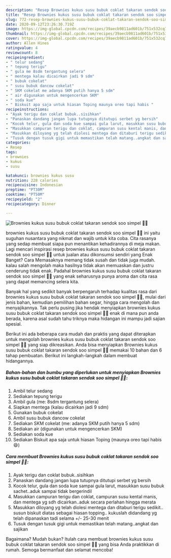 ```yaml
---
description: "Resep Brownies kukus susu bubuk coklat takaran sendok soo simpel 🍫🧡 | Langkah Membuat Brownies kukus susu bubuk coklat takaran sendok soo simpel 🍫🧡 Yang Enak Banget"
title: "Resep Brownies kukus susu bubuk coklat takaran sendok soo simpel 🍫🧡 | Langkah Membuat Brownies kukus susu bubuk coklat takaran sendok soo simpel 🍫🧡 Yang Enak Banget"
slug: 772-resep-brownies-kukus-susu-bubuk-coklat-takaran-sendok-soo-simpel-langkah-membuat-brownies-kukus-susu-bubuk-coklat-takaran-sendok-soo-simpel-yang-enak-banget
date: 2020-09-12T23:26:30.719Z
image: https://img-global.cpcdn.com/recipes/39aecb9811ad601b/751x532cq70/brownies-kukus-susu-bubuk-coklat-takaran-sendok-soo-simpel-🍫🧡-foto-resep-utama.jpg
thumbnail: https://img-global.cpcdn.com/recipes/39aecb9811ad601b/751x532cq70/brownies-kukus-susu-bubuk-coklat-takaran-sendok-soo-simpel-🍫🧡-foto-resep-utama.jpg
cover: https://img-global.cpcdn.com/recipes/39aecb9811ad601b/751x532cq70/brownies-kukus-susu-bubuk-coklat-takaran-sendok-soo-simpel-🍫🧡-foto-resep-utama.jpg
author: Allen Hines
ratingvalue: 4
reviewcount: 8
recipeingredient:
- " telur sedang"
- " tepung terigu"
- " gula me 8sdm tergantung selera"
- " mentega kalau dicairkan jadi 9 sdm"
- " bubuk cokelat"
- " susu bubuk dancow cokelat"
- " SKM cokelat me adanya SKM putih hanya 5 sdm"
- " air digunakan untuk mengencerkan SKM"
- " soda kue"
- " Biskuit apa saja untuk hiasan Toping maunya oreo tapi habis "
recipeinstructions:
- "Ayak terigu dan coklat bubuk..sisihkan"
- "Panaskan dandang jangan lupa tutupnya ditutupi serbet yg bersih"
- "Kocok telur, gula dan soda kue sampai gula larut, masukkan susu bubuk sachet..aduk sampai tidak bergerindil"
- "Masukkan campuran terigu dan coklat, campuran susu kental manis, dan mentega yg sdh dicairkan..aduk secara perlahan hingga merata"
- "Masukkan diloyang yg telah diolesi mentega dan ditaburi terigu sedikit.. susun biskuit diatas sebagai hiasan topping.. kukuslah didandang yg telah dipanaskan tadi selama +/- 25-30 menit"
- "Tusuk dengan tusuk gigi untuk memastikan telah matang..angkat dan sajikan"
categories:
- Resep
tags:
- brownies
- kukus
- susu

katakunci: brownies kukus susu 
nutrition: 228 calories
recipecuisine: Indonesian
preptime: "PT30M"
cooktime: "PT50M"
recipeyield: "2"
recipecategory: Dinner

---
```



![Brownies kukus susu bubuk coklat takaran sendok soo simpel 🍫🧡](https://img-global.cpcdn.com/recipes/39aecb9811ad601b/751x532cq70/brownies-kukus-susu-bubuk-coklat-takaran-sendok-soo-simpel-🍫🧡-foto-resep-utama.jpg)


brownies kukus susu bubuk coklat takaran sendok soo simpel 🍫🧡 ini yaitu suguhan nusantara yang nikmat dan wajib untuk kita coba. Cita rasanya yang sedap membuat siapa pun menantikan kehadirannya di meja makan.
Lagi mencari inspirasi resep brownies kukus susu bubuk coklat takaran sendok soo simpel 🍫🧡 untuk jualan atau dikonsumsi sendiri yang Enak Banget? Cara Memasaknya memang tidak susah dan tidak juga mudah. kalau salah mengolah maka hasilnya tidak akan memuaskan dan justru cenderung tidak enak. Padahal brownies kukus susu bubuk coklat takaran sendok soo simpel 🍫🧡 yang enak seharusnya punya aroma dan cita rasa yang dapat memancing selera kita.

Banyak hal yang sedikit banyak berpengaruh terhadap kualitas rasa dari brownies kukus susu bubuk coklat takaran sendok soo simpel 🍫🧡, mulai dari jenis bahan, kemudian pemilihan bahan segar, hingga cara mengolah dan menyajikannya. Tak perlu pusing jika hendak menyiapkan brownies kukus susu bubuk coklat takaran sendok soo simpel 🍫🧡 enak di mana pun anda berada, karena asal sudah tahu triknya maka hidangan ini mampu jadi sajian spesial.




Berikut ini ada beberapa cara mudah dan praktis yang dapat diterapkan untuk mengolah brownies kukus susu bubuk coklat takaran sendok soo simpel 🍫🧡 yang siap dikreasikan. Anda bisa menyiapkan Brownies kukus susu bubuk coklat takaran sendok soo simpel 🍫🧡 memakai 10 bahan dan 6 tahap pembuatan. Berikut ini langkah-langkah dalam membuat hidangannya.

<!--inarticleads1-->

##### Bahan-bahan dan bumbu yang diperlukan untuk menyiapkan Brownies kukus susu bubuk coklat takaran sendok soo simpel 🍫🧡:

1. Ambil  telur sedang
1. Sediakan  tepung terigu
1. Ambil  gula (me: 8sdm tergantung selera)
1. Siapkan  mentega (kalau dicairkan jadi 9 sdm)
1. Gunakan  bubuk cokelat
1. Ambil  susu bubuk dancow cokelat
1. Sediakan  SKM cokelat (me: adanya SKM putih hanya 5 sdm)
1. Sediakan  air (digunakan untuk mengencerkan SKM)
1. Sediakan  soda kue
1. Sediakan  Biskuit apa saja untuk hiasan Toping (maunya oreo tapi habis 😄)




<!--inarticleads2-->

##### Cara membuat Brownies kukus susu bubuk coklat takaran sendok soo simpel 🍫🧡:

1. Ayak terigu dan coklat bubuk..sisihkan
1. Panaskan dandang jangan lupa tutupnya ditutupi serbet yg bersih
1. Kocok telur, gula dan soda kue sampai gula larut, masukkan susu bubuk sachet..aduk sampai tidak bergerindil
1. Masukkan campuran terigu dan coklat, campuran susu kental manis, dan mentega yg sdh dicairkan..aduk secara perlahan hingga merata
1. Masukkan diloyang yg telah diolesi mentega dan ditaburi terigu sedikit.. susun biskuit diatas sebagai hiasan topping.. kukuslah didandang yg telah dipanaskan tadi selama +/- 25-30 menit
1. Tusuk dengan tusuk gigi untuk memastikan telah matang..angkat dan sajikan




Bagaimana? Mudah bukan? Itulah cara membuat brownies kukus susu bubuk coklat takaran sendok soo simpel 🍫🧡 yang bisa Anda praktikkan di rumah. Semoga bermanfaat dan selamat mencoba!
